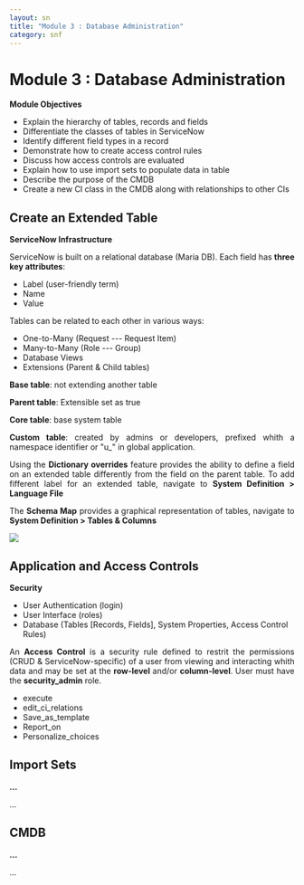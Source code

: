 ```yaml
---
layout: sn
title: "Module 3 : Database Administration"
category: snf
---
```


<h1>Module 3 : Database Administration</h1>

<p style="text-align: justify;"><strong>Module Objectives</strong></p>

<ul>
  <li>Explain the hierarchy of tables, records and fields</li>
  <li>Differentiate the classes of tables in ServiceNow</li>
  <li>Identify different field types in a record</li>
  <li>Demonstrate how to create access control rules</li>
  <li>Discuss how access controls are evaluated</li>
  <li>Explain how to use import sets to populate data in table</li>
  <li>Describe the purpose of the CMDB</li>
  <li>Create a new CI class in the CMDB along with relationships to other CIs</li>
</ul>

<h2>Create an Extended Table</h2>

<p style="text-align: justify;"><strong>ServiceNow Infrastructure</strong></p>

<p style="text-align: justify;">
    ServiceNow is built on a relational database (Maria DB). Each field has <strong>three key attributes</strong>:
</p>

<ul>
  <li>Label (user-friendly term)</li>
  <li>Name</li>
  <li>Value</li>
</ul>

<p style="text-align: justify;">
    Tables can be related to each other in various ways:
</p>

<ul>
  <li>One-to-Many (Request --- Request Item)</li>
  <li>Many-to-Many (Role --- Group)</li>
  <li>Database Views</li>
  <li>Extensions (Parent & Child tables)</li>
</ul>

<p style="text-align: justify;">
    <strong>Base table</strong>: not extending another table
</p>

<p style="text-align: justify;">
    <strong>Parent table</strong>: Extensible set as true
</p>

<p style="text-align: justify;">
    <strong>Core table</strong>: base system table
</p>

<p style="text-align: justify;">
    <strong>Custom table</strong>: created by admins or developers, prefixed whith a namespace identifier or "u_" in global application.
</p>

<p style="text-align: justify;">
    Using the <strong>Dictionary overrides</strong> feature provides the ability to define a field on an extended table differently from the field on the parent table. To add fifferent label for an extended table, navigate to <strong>System Definition > Language File</strong>
</p>

<p style="text-align: justify;">
    The <strong>Schema Map</strong> provides a graphical representation of tables, navigate to <strong>System Definition > Tables & Columns</strong>
</p>

<img src="https://greglejeune.github.io/ebook/img/SNFundamentals3-1.png">

<h2>Application and Access Controls</h2>

<p style="text-align: justify;"><strong>Security</strong></p>

<ul>
  <li>User Authentication (login)</li>
  <li>User Interface (roles)</li>
  <li>Database (Tables [Records, Fields], System Properties, Access Control Rules)</li>
</ul>

<p style="text-align: justify;">
    An <strong>Access Control</strong> is a security rule defined to restrit the permissions (CRUD & ServiceNow-specific) of a user from viewing and interacting whith data and may be set at the <strong>row-level</strong> and/or <strong>column-level</strong>. User must have the <strong>security_admin</strong> role.
</p>

<ul>
  <li>execute</li>
  <li>edit_ci_relations</li>
  <li>Save_as_template</li>
  <li>Report_on</li>
  <li>Personalize_choices</li>
</ul>

<h2>Import Sets</h2>

<p style="text-align: justify;"><strong>...</strong></p>

<p style="text-align: justify;">
    ...
</p>

<h2>CMDB</h2>

<p style="text-align: justify;"><strong>...</strong></p>

<p style="text-align: justify;">
    ...
</p>
